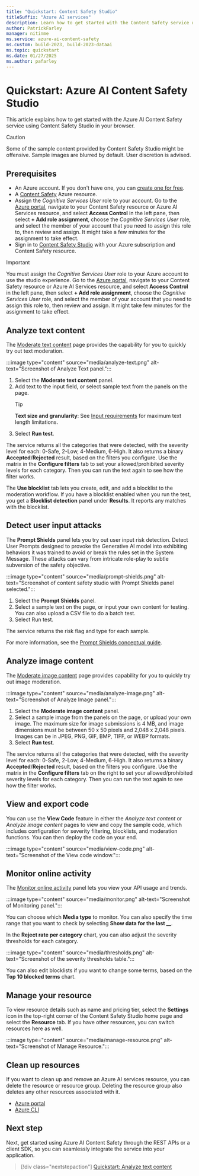 ```yaml
---
title: "Quickstart: Content Safety Studio"
titleSuffix: "Azure AI services"
description: Learn how to get started with the Content Safety service using Content Safety Studio in your browser.
author: PatrickFarley
manager: nitinme
ms.service: azure-ai-content-safety
ms.custom: build-2023, build-2023-dataai
ms.topic: quickstart
ms.date: 01/27/2025
ms.author: pafarley
---
```


# Quickstart: Azure AI Content Safety Studio

This article explains how to get started with the Azure AI Content Safety service using Content Safety Studio in your browser.

> [!CAUTION]
> Some of the sample content provided by Content Safety Studio might be offensive. Sample images are blurred by default. User discretion is advised.

## Prerequisites

* An Azure account. If you don't have one, you can [create one for free](https://azure.microsoft.com/pricing/purchase-options/azure-account?icid=ai-services).
* A [Content Safety](https://aka.ms/acs-create) Azure resource.
* Assign the *Cognitive Services User* role to your account. Go to the [Azure portal](https://portal.azure.com), navigate to your Content Safety resource or Azure AI Services resource, and select **Access Control** in the left pane, then select **+ Add role assignment**, choose the *Cognitive Services User* role, and select the member of your account that you need to assign this role to, then review and assign. It might take a few minutes for the assignment to take effect.
* Sign in to [Content Safety Studio](https://contentsafety.cognitive.azure.com) with your Azure subscription and Content Safety resource.

> [!IMPORTANT]
> You must assign the *Cognitive Services User* role to your Azure account to use the studio experience. Go to the [Azure portal](https://portal.azure.com), navigate to your Content Safety resource or Azure AI Services resource, and select **Access Control** in the left pane, then select **+ Add role assignment**, choose the *Cognitive Services User* role, and select the member of your account that you need to assign this role to, then review and assign. It might take few minutes for the assignment to take effect.

## Analyze text content

The [Moderate text content](https://contentsafety.cognitive.azure.com/text) page provides the capability for you to quickly try out text moderation.

:::image type="content" source="media/analyze-text.png" alt-text="Screenshot of Analyze Text panel.":::

1. Select the **Moderate text content** panel.
1. Add text to the input field, or select sample text from the panels on the page.
    > [!TIP]
    > **Text size and granularity**: See [Input requirements](./overview.md#input-requirements) for maximum text length limitations.
1. Select **Run test**.

The service returns all the categories that were detected, with the severity level for each: 0-Safe, 2-Low, 4-Medium, 6-High. It also returns a binary **Accepted**/**Rejected** result, based on the filters you configure. Use the matrix in the **Configure filters** tab to set your allowed/prohibited severity levels for each category. Then you can run the text again to see how the filter works.

The **Use blocklist** tab lets you create, edit, and add a blocklist to the moderation workflow. If you have a blocklist enabled when you run the test, you get a **Blocklist detection** panel under **Results**. It reports any matches with the blocklist.

## Detect user input attacks

The **Prompt Shields** panel lets you try out user input risk detection. Detect User Prompts designed to provoke the Generative AI model into exhibiting behaviors it was trained to avoid or break the rules set in the System Message. These attacks can vary from intricate role-play to subtle subversion of the safety objective.

:::image type="content" source="media/prompt-shields.png" alt-text="Screenshot of content safety studio with Prompt Shields panel selected.":::

1. Select the **Prompt Shields** panel.
1. Select a sample text on the page, or input your own content for testing. You can also upload a CSV file to do a batch test.
1. Select Run test.

The service returns the risk flag and type for each sample.

For more information, see the [Prompt Shields conceptual guide](./concepts/jailbreak-detection.md).

## Analyze image content

The [Moderate image content](https://contentsafety.cognitive.azure.com/image) page provides capability for you to quickly try out image moderation.

:::image type="content" source="media/analyze-image.png" alt-text="Screenshot of Analyze Image panel.":::

1. Select the **Moderate image content** panel.
1. Select a sample image from the panels on the page, or upload your own image. The maximum size for image submissions is 4 MB, and image dimensions must be between 50 x 50 pixels and 2,048 x 2,048 pixels. Images can be in JPEG, PNG, GIF, BMP, TIFF, or WEBP formats.
1. Select **Run test**.

The service returns all the categories that were detected, with the severity level for each: 0-Safe, 2-Low, 4-Medium, 6-High. It also returns a binary **Accepted**/**Rejected** result, based on the filters you configure. Use the matrix in the **Configure filters** tab on the right to set your allowed/prohibited severity levels for each category. Then you can run the text again to see how the filter works.

## View and export code

You can use the **View Code** feature in either the *Analyze text content* or *Analyze image content* pages to view and copy the sample code, which includes configuration for severity filtering, blocklists, and moderation functions. You can then deploy the code on your end.

:::image type="content" source="media/view-code.png" alt-text="Screenshot of the View code window.":::

## Monitor online activity

The [Monitor online activity](https://contentsafety.cognitive.azure.com/monitor) panel lets you view your API usage and trends.

:::image type="content" source="media/monitor.png" alt-text="Screenshot of Monitoring panel.":::

You can choose which **Media type** to monitor. You can also specify the time range that you want to check by selecting **Show data for the last __**.

In the **Reject rate per category** chart, you can also adjust the severity thresholds for each category.

:::image type="content" source="media/thresholds.png" alt-text="Screenshot of the severity thresholds table.":::

You can also edit blocklists if you want to change some terms, based on the **Top 10 blocked terms** chart.

## Manage your resource

To view resource details such as name and pricing tier, select the **Settings** icon in the top-right corner of the Content Safety Studio home page and select the **Resource** tab. If you have other resources, you can switch resources here as well.

:::image type="content" source="media/manage-resource.png" alt-text="Screenshot of Manage Resource.":::

## Clean up resources

If you want to clean up and remove an Azure AI services resource, you can delete the resource or resource group. Deleting the resource group also deletes any other resources associated with it.

- [Azure portal](../multi-service-resource.md?pivots=azportal#clean-up-resources)
- [Azure CLI](../multi-service-resource.md?pivots=azcli#clean-up-resources)

## Next step

Next, get started using Azure AI Content Safety through the REST APIs or a client SDK, so you can seamlessly integrate the service into your application.

> [!div class="nextstepaction"]
> [Quickstart: Analyze text content](./quickstart-text.md)
